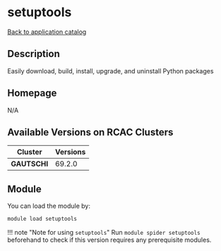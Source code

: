 # setuptools

[Back to application catalog](../app_catalog.md)

## Description

Easily download, build, install, upgrade, and uninstall Python packages

## Homepage

N/A

## Available Versions on RCAC Clusters

|Cluster|Versions|
|---|---|
**GAUTSCHI**|69.2.0

## Module

You can load the module by:

```bash
module load setuptools
```

!!! note "Note for using `setuptools`"
    Run `module spider setuptools` beforehand to check if this version requires any prerequisite modules.
